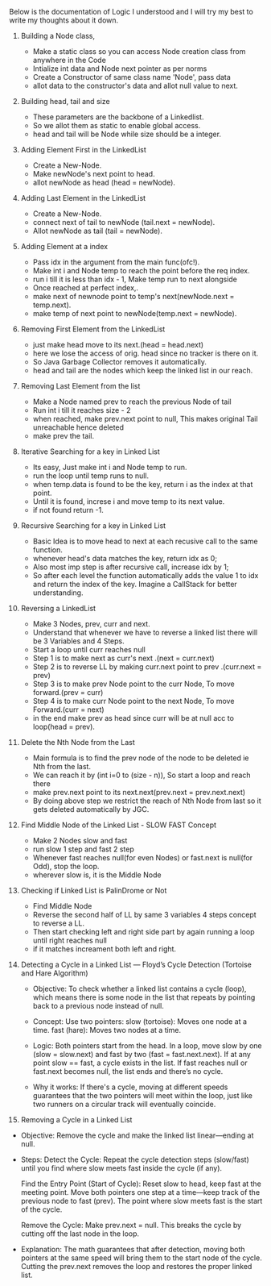 Below is the documentation of Logic I understood and I will try my best to write my thoughts about it down.

1. Building a Node class,
   - Make a static class so you can access Node creation class from anywhere in the Code
   - Intialize int data and Node next pointer as per norms
   - Create a Constructor of same class name 'Node', pass data
   - allot data to the constructor's data and allot null value to next.

2. Building head, tail and size
    - These parameters are the backbone of a Linkedlist.
    - So we allot them as static to enable global access.
    - head and tail will be Node while size should be a integer.

3. Adding Element First in the LinkedList
    - Create a New-Node.
    - Make newNode's next point to head.
    - allot newNode as head (head = newNode).
  
4. Adding Last Element in the LinkedList
    - Create a New-Node.
    - connect next of tail to newNode (tail.next = newNode).
    - Allot newNode as tail (tail = newNode).

5. Adding Element at a index
    - Pass idx in the argument from the main func(ofc!).
    - Make int i and Node temp to reach the point before the req index.
    - run i till it is less than idx - 1, Make temp run to next alongside
    - Once reached at perfect index,.
    - make next of newnode point to temp's next(newNode.next = temp.next).
    - make temp of next point to newNode(temp.next = newNode).

6. Removing First Element from the LinkedList
    - just make head move to its next.(head = head.next)
    - here we lose the access of orig. head since no tracker is there on it.
    - So Java Garbage Collector removes it automatically.
    - head and tail are the nodes which keep the linked list in our reach.

7. Removing Last Element from the list
    - Make a Node named prev to reach the previous Node of tail
    - Run int i till it reaches size - 2
    - when reached, make prev.next point to null, This makes original Tail unreachable hence deleted
    - make prev the tail.

8. Iterative Searching for a key in Linked List
    -  Its easy, Just make int i and Node temp to run.
    -  run the loop until temp runs to null.
    -  when temp.data is found to be the key, return i as the index at that point.
    -  Until it is found, increse i and move temp to its next value.
    -  if not found return -1.

9. Recursive Searching for a key in Linked List
    - Basic Idea is to move head to next at each recusive call to the same function.
    - whenever head's data matches the key, return idx as 0;
    - Also most imp step is after recursive call, increase idx by 1;
    - So after each level the function automatically adds the value 1 to idx and return the index of the key. Imagine a CallStack for better understanding.

10. Reversing a LinkedList
    - Make 3 Nodes, prev, curr and next.
    - Understand that whenever we have to reverse a linked list there will be 3 Variables and 4 Steps.
    - Start a loop until curr reaches null
    - Step 1 is to make next as curr's next .(next = curr.next)
    - Step 2 is to reverse LL by making curr.next point to prev .(curr.next = prev)
    - Step 3 is to make prev Node point to the curr Node, To move forward.(prev = curr)
    - Step 4 is to make curr Node point to the next Node, To move Forward.(curr = next)
    - in the end make prev as head since curr will be at null acc to loop(head = prev).

11. Delete the Nth Node from the Last
    - Main formula is to find the prev node of the node to be deleted ie Nth from the last.
    - We can reach it by (int i=0 to (size - n)), So start a loop and reach there
    - make prev.next point to its next.next(prev.next = prev.next.next)
    - By doing above step we restrict the reach of Nth Node from last so it gets deleted automatically by JGC.
  
12. Find Middle Node of the Linked List - SLOW FAST Concept
    - Make 2 Nodes slow and fast
    - run slow 1 step and fast 2 step
    - Whenever fast reaches null(for even Nodes) or fast.next is null(for Odd), stop the loop.
    - wherever slow is, it is the Middle Node

13. Checking if Linked List is PalinDrome or Not
    - Find Middle Node
    - Reverse the second half of LL by same 3 variables 4 steps concept to reverse a LL.
    - Then start checking left and right side part by again running a loop until right reaches null
    - if it matches increament both left and right.

14. Detecting a Cycle in a Linked List — Floyd’s Cycle Detection (Tortoise and Hare Algorithm)
    - Objective:
        To check whether a linked list contains a cycle (loop), which means there is some node in the list that repeats by pointing back to a previous node instead of null.

    - Concept:
        Use two pointers:
        slow (tortoise): Moves one node at a time.
        fast (hare): Moves two nodes at a time.

    - Logic:
        Both pointers start from the head.
    In a loop, move slow by one (slow = slow.next) and fast by two (fast = fast.next.next).
    If at any point slow == fast, a cycle exists in the list.
    If fast reaches null or fast.next becomes null, the list ends and there’s no cycle.

    - Why it works:
    If there's a cycle, moving at different speeds guarantees that the two pointers will meet within the loop, just like two runners on a circular track will eventually coincide.

15. Removing a Cycle in a Linked List
- Objective:
    Remove the cycle and make the linked list linear—ending at null.

- Steps:
    Detect the Cycle:
    Repeat the cycle detection steps (slow/fast) until you find where slow meets fast inside the cycle (if any).

    Find the Entry Point (Start of Cycle):
    Reset slow to head, keep fast at the meeting point.
    Move both pointers one step at a time—keep track of the previous node to fast (prev).
    The point where slow meets fast is the start of the cycle.

    Remove the Cycle:
    Make prev.next = null. This breaks the cycle by cutting off the last node in the loop.

- Explanation:
    The math guarantees that after detection, moving both pointers at the same speed will bring them to the start node of the cycle.
    Cutting the prev.next removes the loop and restores the proper linked list.